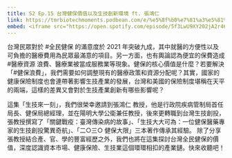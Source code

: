 ```yaml
---
title: S2 Ep.15 台灣健保價值以及生技創新環境 ft. 張鴻仁
link: https://tmrbiotechmoments.podbean.com/e/%e5%8f%b0%e7%81%a3%e5%81%a5%e4%bf%9d%e5%83%b9%e5%80%bc%e4%bb%a5%e5%8f%8a%e7%94%9f%e6%8a%80%e5%89%b5%e6%96%b0%e7%92%b0%e5%a2%83ft-%e5%bc%b5/
embed: <iframe src="https://open.spotify.com/episode/5f3LwU9XY202jA2r46bjcC" width="100%" height="232" frameborder="0" allowtransparency="true" allow="encrypted-media"></iframe>
---
```


台灣民眾對於 #全民健保 的滿意度於 2021 年突破九成，其中就醫的方便性以及可負擔的醫療費用為民眾最滿意的項目。另一方面，也有輿論認為便宜的保費造成 #醫療資源 浪費、醫療業被當成服務業等現象。健保的核心價值是什麼？若要解決「#健保浪費」，我們需要如何調整現有的醫療政策和資源分配呢？其實，國家的健康保險制度也會連帶著影響生技產業的發展，台灣和美國的保險制度堪稱在天平的兩端，這樣的差異又會對於生技產業創新有哪些影響呢？

這集「生技來一刻」，我們很榮幸邀請到張鴻仁 教授，他是行政院疾病管制局首任局長、健保局總經理，並在陽明大學公衛兼任教授，後來更轉職到台灣生技創投，張教授撰寫了「關鍵戰疫：臺灣傳染病的故事」、「生技大大可為：一位健保醫藥專家的生技創投驚異奇航」、「二○三○ 健保大限」三本著作傳承其經驗。
除了分享張教授結合產、官、學的豐富經歷之外，我們也將在這集探討台灣全民健保的價值，深度認識資本市場、健康保險、生技業這個環環相扣的產業鏈。快來收聽吧！